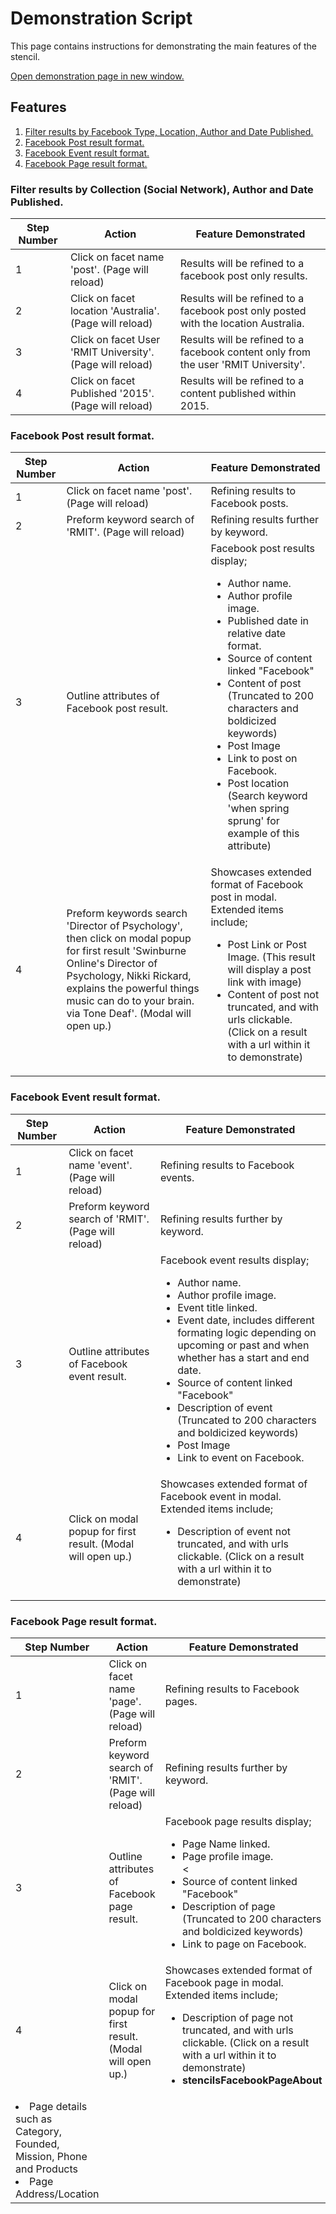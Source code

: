 Demonstration Script
=================

This page contains instructions for demonstrating the main features of the stencil.

[Open demonstration page in new window.](https://admin-demo-au.funnelback.com/s/search.html?collection=stencils-facebook-meta&query=!padrenull)

## Features
1. [Filter results by Facebook Type, Location, Author and Date Published.](#filter-results-by-collection-social-network-author-and-date-published)
2. [Facebook Post result format.](#facebook-post-result-format)
3. [Facebook Event result format.](#facebook-event-result-format)
4. [Facebook Page result format.](#facebook-page-result-format)

### Filter results by Collection (Social Network), Author and Date Published.
| Step Number | Action | Feature Demonstrated |
| ----------- | ------ | -------------------- |
| 1 | Click on facet name 'post'. (Page will reload) | Results will be refined to a facebook post only results. |
| 2 | Click on facet location 'Australia'. (Page will reload) | Results will be refined to a facebook post only posted with the location Australia. |
| 3 | Click on facet User 'RMIT University'. (Page will reload) | Results will be refined to a facebook content only from the user 'RMIT University'. |
| 4 | Click on facet Published '2015'. (Page will reload) | Results will be refined to a content published within 2015. |

### Facebook Post result format.
| Step Number | Action | Feature Demonstrated |
| ----------- | ------ | -------------------- |
| 1 | Click on facet name 'post'. (Page will reload) | Refining results to Facebook posts. |
| 2 | Preform keyword search of 'RMIT'. (Page will reload) | Refining results further by keyword. |
| 3 | Outline attributes of Facebook post result. | Facebook post results display; <ul><li>Author name. </li><li> Author profile image.</li><li>Published date in relative date format.</li><li>Source of content linked "Facebook"</li><li>Content of post (Truncated to 200 characters and boldicized keywords)</li><li>Post Image</li><li>Link to post on Facebook.</li><li>Post location (Search keyword 'when spring sprung' for example of this attribute)</li></ul>|
| 4 | Preform keywords search 'Director of Psychology', then click on modal popup for first result 'Swinburne Online's Director of Psychology, Nikki Rickard, explains the powerful things music can do to your brain. via Tone Deaf'. (Modal will open up.) | Showcases extended format of Facebook post in modal. Extended items include;<ul><li>Post Link or Post Image. (This result will display a post link with image)</li><li>Content of post not truncated, and with urls clickable. (Click on a result with a url within it to demonstrate)</li></ul>|

### Facebook Event result format.
| Step Number | Action | Feature Demonstrated |
| ----------- | ------ | -------------------- |
| 1 | Click on facet name 'event'. (Page will reload) | Refining results to Facebook events. |
| 2 | Preform keyword search of 'RMIT'. (Page will reload) | Refining results further by keyword. |
| 3 | Outline attributes of Facebook event result. | Facebook event results display; <ul><li>Author name. </li><li> Author profile image.</li><li>Event title linked.</li><li>Event date, includes different formating logic depending on upcoming or past and when whether has a start and end date.</li><li>Source of content linked "Facebook"</li><li>Description of event (Truncated to 200 characters and boldicized keywords)</li><li>Post Image</li><li>Link to event on Facebook. </li></ul>|
| 4 | Click on modal popup for first result. (Modal will open up.) | Showcases extended format of Facebook event in modal. Extended items include;<ul><li>Description of event not truncated, and with urls clickable. (Click on a result with a url within it to demonstrate)</li></ul>|

### Facebook Page result format.
| Step Number | Action | Feature Demonstrated |
| ----------- | ------ | -------------------- |
| 1 | Click on facet name 'page'. (Page will reload) | Refining results to Facebook pages. |
| 2 | Preform keyword search of 'RMIT'. (Page will reload) | Refining results further by keyword. |
| 3 | Outline attributes of Facebook page result. | Facebook page results display; <ul><li>Page Name linked.</li><li> Page profile image.</li><<li>Source of content linked "Facebook"</li><li>Description of page (Truncated to 200 characters and boldicized keywords)</li><li>Link to page on Facebook.</li></ul>|
| 4 | Click on modal popup for first result. (Modal will open up.) | Showcases extended format of Facebook page in modal. Extended items include;<ul><li>Description of page not truncated, and with urls clickable. (Click on a result with a url within it to demonstrate)</li><li><strong>stencilsFacebookPageAbout</strong></li>
<li>Page details such as Category, Founded, Mission, Phone and Products</li><li>Page Address/Location</li></ul>|
